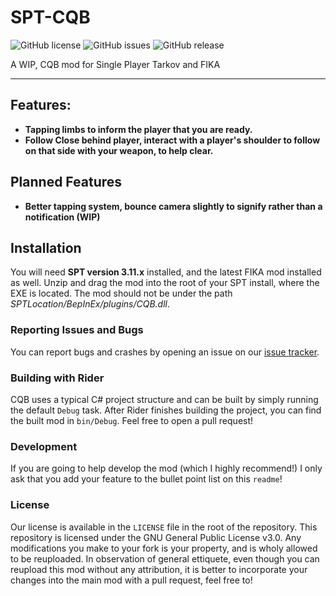 # SPT-CQB

![GitHub license](https://img.shields.io/github/license/srwxr-xr-x/spt-cqb.svg)
![GitHub issues](https://img.shields.io/github/issues/srwxr-xr-x/spt-cqb.svg)
![GitHub release](https://img.shields.io/github/v/release/srwxr-xr-x/spt-cqb?include_prereleases)

A WIP, CQB mod for Single Player Tarkov and FIKA

---

## Features:
- **Tapping limbs to inform the player that you are ready.**
- **Follow Close behind player, interact with a player's shoulder to follow on that side with your weapon, to help clear.**
    
## Planned Features
- **Better tapping system, bounce camera slightly to signify rather than a notification (WIP)**
    
## Installation
    
You will need **SPT version 3.11.x** installed, and the latest FIKA mod installed as well. Unzip and drag the mod into the root of your SPT install, where the EXE is located.
The mod should not be under the path *SPTLocation/BepInEx/plugins/CQB.dll*.
    
### Reporting Issues and Bugs
    
You can report bugs and crashes by opening an issue on our [issue tracker](https://github.com/srwxr-xr-x/SPT-CQB/issues).
    
### Building with Rider

CQB uses a typical C# project structure and can be built by simply running the default `Debug` task. After Rider
finishes building the project, you can find the built mod in `bin/Debug`. Feel free to open a pull request!

### Development

If you are going to help develop the mod (which I highly recommend!) I only ask that you add your feature to the bullet point list
on this `readme`!

### License 

Our license is available in the `LICENSE` file in the root of the repository. This repository is licensed under the GNU General Public License v3.0.
Any modifications you make to your fork is your property, and is wholy allowed to be reuploaded. In observation of general ettiquete, even though you can
reupload this mod without any attribution, it is better to incorporate your changes into the main mod with a pull request, feel free to!
